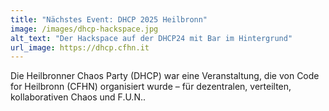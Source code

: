 ```yaml
---
title: "Nächstes Event: DHCP 2025 Heilbronn"
image: /images/dhcp-hackspace.jpg
alt_text: "Der Hackspace auf der DHCP24 mit Bar im Hintergrund"
url_image: https://dhcp.cfhn.it
---
```


Die Heilbronner Chaos Party (DHCP) war eine Veranstaltung, die von Code for Heilbronn (CFHN) organisiert wurde – für dezentralen, verteilten, kollaborativen Chaos und F.U.N..
   
